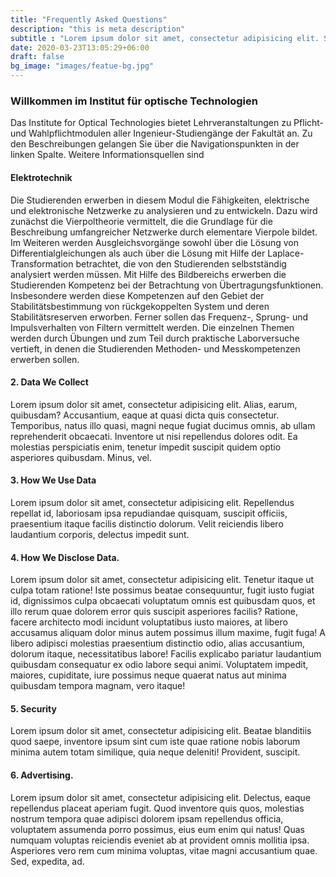```yaml
---
title: "Frequently Asked Questions"
description: "this is meta description"
subtitle : "Lorem ipsum dolor sit amet, consectetur adipisicing elit. Sequi, repudiandae."
date: 2020-03-23T13:05:29+06:00
draft: false
bg_image: "images/featue-bg.jpg"
---
```


### Willkommen im Institut für optische Technologien

Das Institute for Optical Technologies bietet Lehrveranstaltungen zu Pflicht- und Wahlpflichtmodulen aller Ingenieur-Studiengänge der Fakultät an. Zu den Beschreibungen gelangen Sie über die Navigationspunkten in der linken Spalte. Weitere Informationsquellen sind

#### Elektrotechnik

Die Studierenden erwerben in diesem Modul die Fähigkeiten, elektrische und elektronische Netzwerke zu analysieren und zu entwickeln. Dazu wird zunächst die Vierpoltheorie vermittelt, die die Grundlage für die Beschreibung umfangreicher Netzwerke durch elementare Vierpole bildet.
Im Weiteren werden Ausgleichsvorgänge sowohl über die Lösung von Differentialgleichungen als auch über die Lösung mit Hilfe der Laplace-Transformation betrachtet, die von den Studierenden selbstständig analysiert werden müssen. Mit Hilfe des Bildbereichs erwerben die Studierenden Kompetenz bei der Betrachtung von Übertragungsfunktionen. Insbesondere werden diese Kompetenzen auf den Gebiet der Stabilitätsbestimmung von rückgekoppelten System und deren Stabilitätsreserven erworben. Ferner sollen das Frequenz-, Sprung- und Impulsverhalten von Filtern vermittelt werden.
Die einzelnen Themen werden durch Übungen und zum Teil durch praktische Laborversuche vertieft, in denen die Studierenden Methoden- und Messkompetenzen erwerben sollen.

#### 2. Data We Collect

Lorem ipsum dolor sit amet, consectetur adipisicing elit. Alias, earum, quibusdam? Accusantium, eaque at
quasi dicta quis consectetur. Temporibus, natus illo quasi, magni neque fugiat ducimus omnis, ab ullam
reprehenderit obcaecati. Inventore ut nisi repellendus dolores odit. Ea molestias perspiciatis enim, tenetur
impedit suscipit quidem optio asperiores quibusdam. Minus, vel.

#### 3. How We Use Data

Lorem ipsum dolor sit amet, consectetur adipisicing elit. Repellendus repellat id, laboriosam ipsa
repudiandae quisquam, suscipit officiis, praesentium itaque facilis distinctio dolorum. Velit reiciendis
libero laudantium corporis, delectus impedit sunt.

#### 4. How We Disclose Data.

Lorem ipsum dolor sit amet, consectetur adipisicing elit. Tenetur itaque ut culpa totam ratione! Iste
possimus beatae consequuntur, fugit iusto fugiat id, dignissimos culpa obcaecati voluptatum omnis est
quibusdam quos, et illo rerum quae dolorem error quis suscipit asperiores facilis? Ratione, facere architecto
modi incidunt voluptatibus iusto maiores, at libero accusamus aliquam dolor minus autem possimus illum maxime,
fugit fuga! A libero adipisci molestias praesentium distinctio odio, alias accusantium, dolorum itaque,
necessitatibus labore! Facilis explicabo pariatur laudantium quibusdam consequatur ex odio labore sequi animi.
Voluptatem impedit, maiores, cupiditate, iure possimus neque quaerat natus aut minima quibusdam tempora
magnam, vero itaque!

#### 5. Security

Lorem ipsum dolor sit amet, consectetur adipisicing elit. Beatae blanditiis quod saepe, inventore ipsum sint
cum iste quae ratione nobis laborum minima autem totam similique, quia neque deleniti! Provident, suscipit.

#### 6. Advertising.

Lorem ipsum dolor sit amet, consectetur adipisicing elit. Delectus, eaque repellendus placeat aperiam fugit.
Quod inventore quis quos, molestias nostrum tempora quae adipisci dolorem ipsam repellendus officia,
voluptatem assumenda porro possimus, eius eum enim qui natus! Quas numquam voluptas reiciendis eveniet ab at
provident omnis mollitia ipsa. Asperiores vero rem cum minima voluptas, vitae magni accusantium quae. Sed,
expedita, ad.
  

